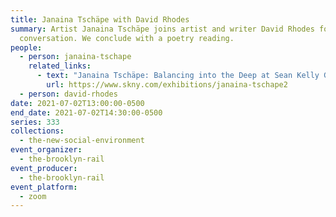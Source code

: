 ```yaml
---
title: Janaina Tschäpe with David Rhodes
summary: Artist Janaina Tschäpe joins artist and writer David Rhodes for a
  conversation. We conclude with a poetry reading.
people:
  - person: janaina-tschape
    related_links:
      - text: "Janaina Tschäpe: Balancing into the Deep at Sean Kelly Gallery, New York"
        url: https://www.skny.com/exhibitions/janaina-tschape2
  - person: david-rhodes
date: 2021-07-02T13:00:00-0500
end_date: 2021-07-02T14:30:00-0500
series: 333
collections:
  - the-new-social-environment
event_organizer:
  - the-brooklyn-rail
event_producer:
  - the-brooklyn-rail
event_platform:
  - zoom
---
```

